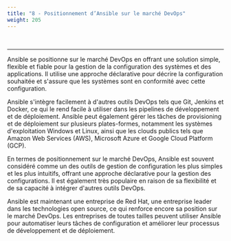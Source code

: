 ```yaml
---
title: "8 - Positionnement d’Ansible sur le marché DevOps"
weight: 205
---
```


<td>&nbsp;</td>


----------

Ansible se positionne sur le marché DevOps en offrant une solution simple, flexible et fiable pour la gestion de la configuration des systèmes et des applications. Il utilise une approche déclarative pour décrire la configuration souhaitée et s'assure que les systèmes sont en conformité avec cette configuration.

Ansible s'intègre facilement à d'autres outils DevOps tels que Git, Jenkins et Docker, ce qui le rend facile à utiliser dans les pipelines de développement et de déploiement. Ansible peut également gérer les tâches de provisioning et de déploiement sur plusieurs plates-formes, notamment les systèmes d'exploitation Windows et Linux, ainsi que les clouds publics tels que Amazon Web Services (AWS), Microsoft Azure et Google Cloud Platform (GCP).

En termes de positionnement sur le marché DevOps, Ansible est souvent considéré comme un des outils de gestion de configuration les plus simples et les plus intuitifs, offrant une approche déclarative pour la gestion des configurations. Il est également très populaire en raison de sa flexibilité et de sa capacité à intégrer d'autres outils DevOps.

Ansible est maintenant une entreprise de Red Hat, une entreprise leader dans les technologies open source, ce qui renforce encore sa position sur le marché DevOps. Les entreprises de toutes tailles peuvent utiliser Ansible pour automatiser leurs tâches de configuration et améliorer leur processus de développement et de déploiement.